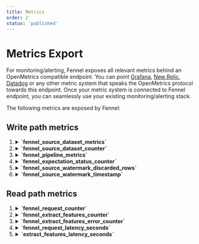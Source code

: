 ```yaml
---
title: Metrics
order: 2
status: 'published'
---
```


# Metrics Export
For monitoring/alerting, Fennel exposes all relevant metrics behind an 
OpenMetrics compatible endpoint. You can point [Grafana](/observability/grafana), 
[New Relic](/observability/newrelic), [Datadog](/observability/datadog) or any 
other metric system that speaks the OpenMetrics protocol towards this endpoint. 
Once your metric system is connected to Fennel endpoint, you can seamlessly 
use your existing monitoring/alerting stack.

The following metrics are exposed by Fennel:
## Write path metrics
<ol>
<li>
<details>
   <summary><b> `fennel_source_dataset_metrics` </b></summary>

   Reports the rate & the health of data ingestion from sources into datasets

   Type: Gauge

   *Labels*:
    - `source_name` - name of the source
    - `dataset_name` - name of the dataset
    - `metric` - metric to report. Possible value are `backlog` & `event_timestamp_seconds`. 
        `backlog` reports the number of events ingested by the source but yet to be applied to the dataset.
        `event_timestamp_seconds` reports the event timestamp of the last message processed (this is sampled and hence approximate).
   </details>
</li>

<li>
<details>
   <summary><b> `fennel_source_dataset_counter` </b></summary>

    Reports the count of schema errors encountered by the data source

    Type: Counter

   *Labels*:

    - `source_name` - name of the source
    - `dataset_name` - name of the dataset
    - `format` - format of the data being processed
    - `metric` - metric to report. Possible value are `msgs_processed` & `schema_error`. 
        `msgs_processed` reports the number of messages processed by the source dataset so far.
        `schema_error` reports the number of messages which failed due to schema mismatch related errors.
   </details>
</li>



<li>
<details>
   <summary><b> `fennel_pipeline_metrics` </b></summary>

    Reports the volume and the health of data flowing through the pipeline into the dataset

    Type: Gauge
    

   *Labels*:
    - `pipeline_name` - the name of the pipeline
    - `dataset_name` - the name of the dataset
    - `metric` - metric to report. Possible values are  `backlog`, `event_timestamp_seconds`, `error`.
     `backlog` reports the number of events in the input datasets that haven't been processed by the pipeline.
     `event_timestamp_seconds` reports the event timestamp of the last message processed (this is sampled and hence approximate).
     `error` is the number of messages for which the pipeline encountered an error.
   </details>
</li>

<li>
<details>
   <summary><b> `fennel_expectation_status_counter` </b></summary>

   Reports the number of rows in the dataset that passed/failed the given
   data expectation

   Type: Counter

   *Labels*:
   - `dataset` - the name of the dataset whose data is monitored
   - `expectation_name` – the name of the specific expectation
   - `status` - whether expectation passed or not. Valid values are `success` or `failure`
   </details>
</li>

<li>
<details>
   <summary><b> `fennel_source_watermark_discarded_rows` </b></summary>

   Reports the number of rows discarded at the source dataset due to watermarking i.e. the rows are older than the 
   `disorder` set on the source.

   Type: Counter

   *Labels*:
   - `source_name` - the name of the source
   - `dataset_name` – the name of the dataset
   </details>
</li>

<li>
<details>
   <summary><b> `fennel_source_watermark_timestamp` </b></summary>

   Reports the current watermark timestamp of the source dataset. Any event older than this timestamp is discarded 
   and reported in `fennel_source_watermark_discarded_rows` metric.

   Type: Gauge

   *Labels*:
   - `source_name` - the name of the source
   - `dataset_name` – the name of the dataset
   </details>
</li>
</ol>


## Read path metrics
<ol>

<li>
<details>
   <summary><b> `fennel_request_counter` </b></summary>

   Reports the number of API calls to Fennel broken by the endpoint.

   Type: Counter

   *Labels*:
    - `target` - the endpoint invoked. Valid values are `sync`, `extract_features`, `log`, `extract_historical_features`.
    - `code` - the status code corresponding to the request. Valid values are valid HTTP codes.
   </details>
</li>

<li>
<details>
   <summary><b> `fennel_extract_features_counter` </b></summary>

   Reports the number of times a given feature has been extracted.

   Type: Counter

   *Labels*:
    - `featureset` - the name of the featureset in which the feature to be extracted is defined
    - `feature` - the name of the feature to be extracted
    - `workflow` - the name of the workflow set in the feature extraction call. Note that it defaults to `default` when not set.
    - `target` - either `extract_features` or `extract_historical_features`
   </details>
</li>

<li>
<details>
   <summary><b> `fennel_extract_features_error_counter` </b></summary>

   Reports the number of errors in feature extraction calls by workflow

   Type: Counter

   *Labels*:
    - `workflow` - the name of the workflow set in the feature extraction call. Note that it defaults to `default` when not set.
    - `target` - either `extract_features` or `extract_historical_features`.
    - `code` - the status code corresponding to the request. Valid values are valid HTTP codes.
   </details>
</li>

<li>
<details>
   <summary><b> `fennel_request_latency_seconds` </b></summary>

   Reports the latencies of the API calls made to Fennel.

   Type: Histogram

   *Labels*:
    - `target` - valid values are `extract_features`,`extract_historical_features`, `sync`, and `log`.
   </details>
</li>

<li>
<details>
   <summary><b> `extract_features_latency_seconds` </b></summary>

   Reports the latencies of feature extraction calls in particular.

   Type: Histogram

   *Labels*:
    - `workflow` - the name of the workflow set in the feature extraction call. Note that it defaults to `default` when not set.
    - `target` - either `extract_features` or `extract_historical_features`.
   </details>
</li>
</ol>

